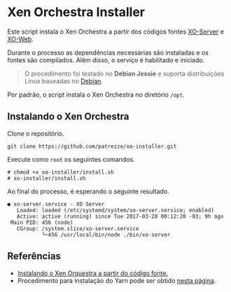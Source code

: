 # Xen Orchestra Installer

Este script instala o Xen Orchestra a partir dos códigos fontes [XO-Server](https://github.com/vatesfr/xo-server) e [XO-Web](https://github.com/vatesfr/xo-web).

Durante o processo as dependências necessárias são instaladas e os fontes são compilados. Além disso, o serviço é habilitado e iniciado.

> O procedimento foi testado no **Debian Jessie** e suporta distribuíções Linux baseadas no [Debian](https://www.debian.org).

Por padrão, o script instala o Xen Orchestra no diretório `/opt`.

## Instalando o Xen Orchestra

Clone o repositório.

```
git clone https://github.com/patrezze/xo-installer.git
```

Execute como `root` os seguintes comandos.

```
# chmod +x xo-installer/install.sh
# xo-installer/install.sh
```

Ao final do processo, é esperando o seguinte resultado.

```
● xo-server.service - XO Server
   Loaded: loaded (/etc/systemd/system/xo-server.service; enabled)
   Active: active (running) since Tue 2017-03-28 00:12:20 -03; 9h ago
 Main PID: 456 (node)
   CGroup: /system.slice/xo-server.service
           └─456 /usr/local/bin/node ./bin/xo-server
```

## Referências
* [Instalando o Xen Orquestra a partir do código fonte.](https://xen-orchestra.com/docs/from_the_sources.html)
* Procedimento para instalação do Yarn pode ser obtido [nesta página](https://yarnpkg.com/en/docs/install).
